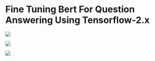 # Fine Tuning Bert For Question Answering Using Tensorflow-2.x

![](https://github.com/Swapnadeep1998/Question_Answering_BERT/blob/main/Images_Screeshots/Screenshot%20from%202021-04-28%2002-09-28.png)


![](https://github.com/Swapnadeep1998/Question_Answering_BERT/blob/main/Images_Screeshots/Screenshot%20from%202021-04-29%2018-01-32.png)


![](https://github.com/Swapnadeep1998/Question_Answering_BERT/blob/main/Images_Screeshots/Screenshot%20from%202021-04-29%2018-02-04.png)
